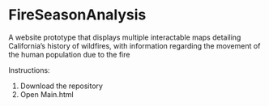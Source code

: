 # FireSeasonAnalysis
A website prototype that displays multiple interactable maps detailing California’s history of wildfires, with information regarding the movement of the human population due to the fire

Instructions:

1. Download the repository
2. Open Main.html
